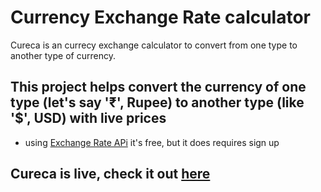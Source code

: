 # Currency Exchange Rate calculator

Cureca is an currecy exchange calculator to convert from one type to another type of currency.

## This project helps convert the currency of one type (let's say '₹', Rupee) to another type (like '$', USD) with live prices


* using [Exchange Rate APi](https://exchangeratesapi.io/)
it's free, but it does requires sign up

## Cureca is live, check it out [here](https://cureca.onrender.com/)